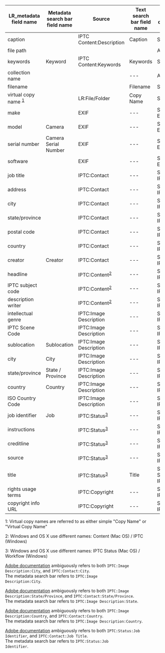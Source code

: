 
|LR_metadata field name| Metadata search bar field name | Source | Text search bar field name | Text search dropdown subset | Smart collection field name|
|---|---|---|---|---|---|
|caption||IPTC Content:Description|Caption|Self < ASF|Caption|
|file path||||ASF|~Folder|
|keywords|Keyword|IPTC Content:Keywords|Keywords|Self < ASF|Keywords|
|collection name|||---|ASF|Collection|
|filename|||Filename|Self|Filename|
|virtual copy name <sup>[1](#myfootnote1)</sup>||LR:File/Folder|Copy Name|Self < ASF|Copy Name|
|make||EXIF|---|Searchable EXIF|---|
|model|Camera|EXIF|---|Searchable EXIF|Camera|
|serial number|Camera Serial Number|EXIF|---|Searchable EXIF|Camera Serial Number|
|software||EXIF|---|Searchable EXIF|---|
|job title||IPTC:Contact|---|Searchable IPTC|---|
|address||IPTC:Contact|---|Searchable IPTC|---|
|city||IPTC:Contact|---|Searchable IPTC|---|
|state/province||IPTC:Contact|---|Searchable IPTC|---|
|postal code||IPTC:Contact|---|Searchable IPTC|---|
|country||IPTC:Contact|---|Searchable IPTC|---|
|creator|Creator|IPTC:Contact|---|Searchable IPTC|?|
|headline||IPTC:Content<sup>[2](#myfootnote2)</sup>|---|Searchable IPTC|?|
|IPTC subject code||IPTC:Content<sup>[2](#myfootnote2)</sup>|---|Searchable IPTC|?|
|description writer||IPTC:Content<sup>[2](#myfootnote2)</sup>|---|Searchable IPTC|?|
|intellectual genre||IPTC:Image Description|---|Searchable IPTC|?|
|IPTC Scene Code||IPTC:Image Description|---|Searchable IPTC|?|
|sublocation|Sublocation|IPTC:Image Description|---|Searchable IPTC|Sublocation|
|city|City|IPTC:Image Description|---|Searchable IPTC|?|
|state/province|State / Province|IPTC:Image Description|---|Searchable IPTC|State / Province|
|country|Country|IPTC:Image Description|---|Searchable IPTC|Country|
|ISO Country Code||IPTC:Image Description|---|Searchable IPTC|?|
|job identifier|Job|IPTC:Status<sup>[3](#myfootnote3)</sup>|---|Searchable IPTC|Job|
|instructions||IPTC:Status<sup>[3](#myfootnote3)</sup>|---|Searchable IPTC|?|
|creditline||IPTC:Status<sup>[3](#myfootnote3)</sup>|---|Searchable IPTC|?|
|source||IPTC:Status<sup>[3](#myfootnote3)</sup>|---|Searchable IPTC|?|
|title||IPTC:Status<sup>[3](#myfootnote3)</sup>|Title|Self < SM, Searchable IPTC|Title|
|rights usage terms||IPTC:Copyright|---|Searchable IPTC|?|
|copyright info URL||IPTC:Copyright|---|Searchable IPTC|?|

<a name="myfootnote1">1</a>: Virtual copy names are referred to as either simple "Copy Name" or "Virtual Copy Name"

<a name="myfootnote2">2</a>: Windows and OS X use different names: Content (Mac OS) / IPTC (Windows)

<a name="myfootnote3">3</a>: Windows and OS X use different names: IPTC Status (Mac OS) / Workflow (Windows)

<a href="https://helpx.adobe.com/lightroom/help/finding-photos-catalog.html">Adobe documentation</a> ambiguously refers to both <code>IPTC:Image Description:City</code>, and <code>IPTC:Contact:City</code>.<br/>The metadata search bar refers to <code>IPTC:Image Description:City</code>.

<a href="https://helpx.adobe.com/lightroom/help/finding-photos-catalog.html">Adobe documentation</a> ambiguously refers to both <code>IPTC:Image Description:State/Province</code>, and <code>IPTC:Contact:State/Province</code>. <br/>The metadata search bar refers to <code>IPTC:Image Description:State</code>.

<a href="https://helpx.adobe.com/lightroom/help/finding-photos-catalog.html">Adobe documentation</a> ambiguously refers to both <code>IPTC:Image Description:Country</code>, and <code>IPTC:Contact:Country</code>.<br/>The metadata search bar refers to <code>IPTC:Image Description:Country</code>.

<a href="https://helpx.adobe.com/lightroom/help/finding-photos-catalog.html">Adobe documentation</a> ambiguously refers to both <code>IPTC:Status:Job Identifier</code>, and <code>IPTC:Contact:Job Title</code>.<br/>The metadata search bar refers to <code>IPTC:Status:Job Identifier</code>.
